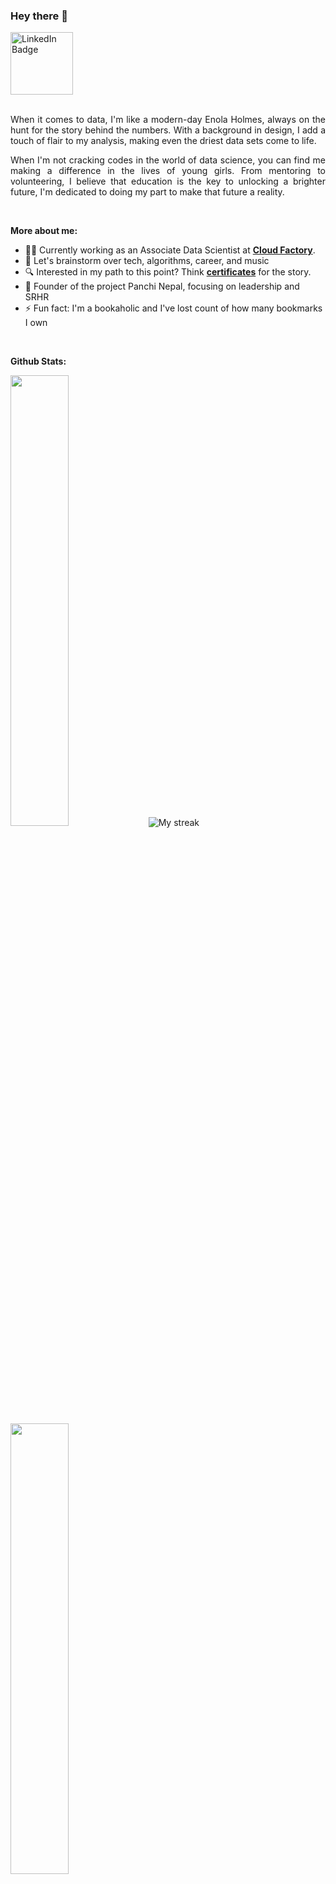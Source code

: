 <!-- Introduction -->

### Hey  there :wave:


<div>

<a href="https://www.linkedin.com/in/labbi-karmacharya/" target="_blank">
  <img alt="LinkedIn Badge" width="100px" src="https://img.shields.io/badge/-LinkedIn-blue?style=for-the-badge&logo=Linkedin&logoColor=white" />
</a>

</div>


<br/>


<!-- Bio and interest -->
<div>
<p align="justify">
When it comes to data, I'm like a modern-day Enola Holmes, always on the hunt for the story behind the numbers. With a background in design, I add a touch of flair to my analysis, making even the driest data sets come to life.
</p>

<p align="justify">
When I'm not cracking codes in the world of data science, you can find me making a difference in the lives of young girls. From mentoring to volunteering, I believe that education is the key to unlocking a brighter future, I'm dedicated to doing my part to make that future a reality.
</p>  
</br>


**More about me:**

- 👩‍💻  Currently working as an Associate Data Scientist at [**Cloud Factory**](https://www.cloudfactory.com/).
- 💬  Let's brainstorm over tech, algorithms, career, and music
- 🔍 Interested in my path to this point? Think [**certificates**](https://github.com/karmasta13/karmasta13/tree/main/certificate_station) for the story.
- 🌟  Founder of the project Panchi Nepal, focusing on leadership and SRHR
- ⚡  Fun fact: I'm a bookaholic and I've lost count of how many bookmarks I own

<br/>




<!-- Stats -->

**Github Stats:**

<div align="left">
<picture>
<source media="(prefers-color-scheme: light)" srcset="https://github-readme-stats-eight-theta.vercel.app/api?username=karmasta13&&count_private=true&show_icons=true&bg_color=ffffff&title_color=1f1f1f&text_color=1f1f1f&icon_color=ffbb00&hide_border=true">
<img width="43%" src="https://github-readme-stats-eight-theta.vercel.app/api?username=karmasta13&&count_private=true&show_icons=true&bg_color=0D1117&title_color=ffffff&text_color=929292&icon_color=F1E05A&hide_border=true"/>
</picture>

<picture>
 <img  title="🔥 Get streak stats for your profile at git.io/streak-stats" alt="My streak" src="https://github-readme-streak-stats.herokuapp.com/?user=karmasta13&theme=github-dark-blue&hide_border=true&stroke=0000&exclude_days=Sun%2CSat&hide_total_contributions=true&background=060A0CD0&hide_current_streak=true&card_width=130"/>
</picture>

<picture>
<source media="(prefers-color-scheme: light)" srcset="https://github-readme-stats-eight-theta.vercel.app/api/top-langs/?username=karmasta13&layout=compact&bg_color=ffffff&title_color=1f1f1f&text_color=1f1f1f&hide_border=true">
<img width="43%" src="https://github-readme-stats-eight-theta.vercel.app/api/top-langs/?username=karmasta13&layout=compact&bg_color=0D1117&title_color=ffffff&text_color=929292&hide_border=true" />
</picture>

</div>


       
</p>

<br/>

